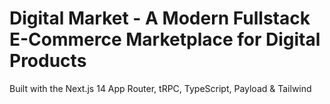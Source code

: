# Digital Market - A Modern Fullstack E-Commerce Marketplace for Digital Products

Built with the Next.js 14 App Router, tRPC, TypeScript, Payload & Tailwind




